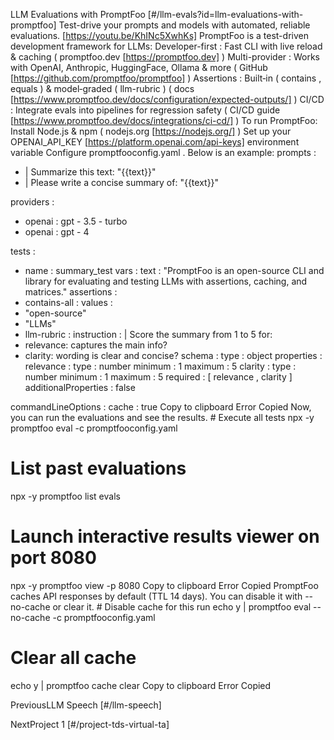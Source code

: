 LLM Evaluations with PromptFoo [#/llm-evals?id=llm-evaluations-with-promptfoo] Test-drive your prompts and models with automated, reliable evaluations. [https://youtu.be/KhINc5XwhKs] PromptFoo is a test-driven development framework for LLMs: Developer-first : Fast CLI with live reload & caching ( promptfoo.dev [https://promptfoo.dev] ) Multi-provider : Works with OpenAI, Anthropic, HuggingFace, Ollama & more ( GitHub [https://github.com/promptfoo/promptfoo] ) Assertions : Built‑in ( contains , equals ) & model‑graded ( llm-rubric ) ( docs [https://www.promptfoo.dev/docs/configuration/expected-outputs/] ) CI/CD : Integrate evals into pipelines for regression safety ( CI/CD guide [https://www.promptfoo.dev/docs/integrations/ci-cd/] ) To run PromptFoo: Install Node.js & npm ( nodejs.org [https://nodejs.org/] ) Set up your OPENAI_API_KEY [https://platform.openai.com/api-keys] environment variable Configure promptfooconfig.yaml . Below is an example: prompts :
- |
Summarize this text: "{{text}}"
- |
Please write a concise summary of: "{{text}}"

providers :
- openai : gpt - 3.5 - turbo
- openai : gpt - 4

tests :
- name : summary_test
vars :
text : "PromptFoo is an open-source CLI and library for evaluating and testing LLMs with assertions, caching, and matrices."
assertions :
- contains-all :
values :
- "open-source"
- "LLMs"
- llm-rubric :
instruction : |
Score the summary from 1 to 5 for:
- relevance: captures the main info?
- clarity: wording is clear and concise?
schema :
type : object
properties :
relevance :
type : number
minimum : 1
maximum : 5
clarity :
type : number
minimum : 1
maximum : 5
required : [ relevance , clarity ]
additionalProperties : false

commandLineOptions :
cache : true Copy to clipboard Error Copied Now, you can run the evaluations and see the results. # Execute all tests
npx -y promptfoo eval -c promptfooconfig.yaml

# List past evaluations
npx -y promptfoo list evals

# Launch interactive results viewer on port 8080
npx -y promptfoo view -p 8080 Copy to clipboard Error Copied PromptFoo caches API responses by default (TTL 14 days). You can disable it with --no-cache or clear it. # Disable cache for this run
echo y | promptfoo eval --no-cache -c promptfooconfig.yaml

# Clear all cache
echo y | promptfoo cache clear Copy to clipboard Error Copied

PreviousLLM Speech [#/llm-speech]

NextProject 1 [#/project-tds-virtual-ta]